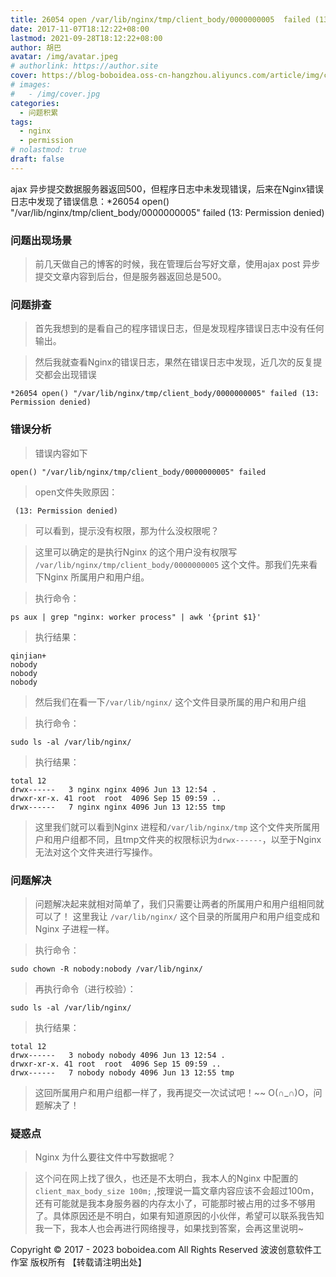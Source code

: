 ```yaml
---
title: 26054 open /var/lib/nginx/tmp/client_body/0000000005  failed (13 Permission denied)
date: 2017-11-07T18:12:22+08:00
lastmod: 2021-09-28T18:12:22+08:00
author: 胡巴
avatar: /img/avatar.jpeg
# authorlink: https://author.site
cover: https://blog-boboidea.oss-cn-hangzhou.aliyuncs.com/article/img/cover.jpg
# images:
#   - /img/cover.jpg
categories:
  - 问题积累
tags:
  - nginx
  - permission
# nolastmod: true
draft: false
---
```


ajax 异步提交数据服务器返回500，但程序日志中未发现错误，后来在Nginx错误日志中发现了错误信息：*26054 open() "/var/lib/nginx/tmp/client_body/0000000005" failed (13: Permission denied)

<!--more-->

### 问题出现场景

> 前几天做自己的博客的时候，我在管理后台写好文章，使用ajax post 异步提交文章内容到后台，但是服务器返回总是500。

### 问题排查

> 首先我想到的是看自己的程序错误日志，但是发现程序错误日志中没有任何输出。

> 然后我就查看Nginx的错误日志，果然在错误日志中发现，近几次的反复提交都会出现错误
```
*26054 open() "/var/lib/nginx/tmp/client_body/0000000005" failed (13: Permission denied)
```

### 错误分析

> 错误内容如下
```
open() "/var/lib/nginx/tmp/client_body/0000000005" failed
```
> open文件失败原因：
```
 (13: Permission denied)
```
> 可以看到，提示没有权限，那为什么没权限呢？

> 这里可以确定的是执行Nginx 的这个用户没有权限写 `/var/lib/nginx/tmp/client_body/0000000005` 这个文件。那我们先来看下Nginx 所属用户和用户组。

> 执行命令：

```
ps aux | grep "nginx: worker process" | awk '{print $1}'
```
> 执行结果：

```
qinjian+
nobody
nobody
nobody
```

> 然后我们在看一下`/var/lib/nginx/` 这个文件目录所属的用户和用户组

> 执行命令：

```
sudo ls -al /var/lib/nginx/
```

> 执行结果：

```
total 12
drwx------   3 nginx nginx 4096 Jun 13 12:54 .
drwxr-xr-x. 41 root  root  4096 Sep 15 09:59 ..
drwx------   7 nginx nginx 4096 Jun 13 12:55 tmp
```

> 这里我们就可以看到Nginx 进程和`/var/lib/nginx/tmp` 这个文件夹所属用户和用户组都不同，且tmp文件夹的权限标识为`drwx------`，以至于Nginx 无法对这个文件夹进行写操作。

### 问题解决

> 问题解决起来就相对简单了，我们只需要让两者的所属用户和用户组相同就可以了！ 这里我让 `/var/lib/nginx/` 这个目录的所属用户和用户组变成和Nginx 子进程一样。

> 执行命令：

```
sudo chown -R nobody:nobody /var/lib/nginx/
```

> 再执行命令（进行校验）：

```
sudo ls -al /var/lib/nginx/
```

> 执行结果：

```
total 12
drwx------   3 nobody nobody 4096 Jun 13 12:54 .
drwxr-xr-x. 41 root  root  4096 Sep 15 09:59 ..
drwx------   7 nobody nobody 4096 Jun 13 12:55 tmp
```

> 这回所属用户和用户组都一样了，我再提交一次试试吧！~~
> O(∩_∩)O，问题解决了！

### 疑惑点

> Nginx 为什么要往文件中写数据呢？

> 这个问在网上找了很久，也还是不太明白，我本人的Nginx 中配置的`client_max_body_size 100m;` ,按理说一篇文章内容应该不会超过100m，还有可能就是我本身服务器的内存太小了，可能那时被占用的过多不够用了。具体原因还是不明白，如果有知道原因的小伙伴，希望可以联系我告知我一下，我本人也会再进行网络搜寻，如果找到答案，会再这里说明~

<!--declare-declare-->

Copyright &copy; 2017 - 2023 boboidea.com All Rights Reserved 波波创意软件工作室 版权所有 【转载请注明出处】
